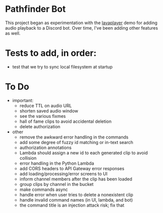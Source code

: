 # Pathfinder Bot
This project began as experimentation with the [lavaplayer](https://github.com/sedmelluq/lavaplayer/tree/master/demo-jda)
demo for adding audio playback to a Discord bot. Over time, I've been adding other features as well.

# Tests to add, in order:
* test that we try to sync local filesystem at startup

# To Do
* important:
    * reduce TTL on audio URL
    * shorten saved audio window
    * see the various fixmes
    * hall of fame clips to avoid accidental deletion
    * delete authorization
* other
    * remove the awkward error handling in the commands
    * add some degree of fuzzy id matching or in-text search
    * authorization annotations
    * Lambda should assign a new id to each generated clip to avoid collision
    * error handling in the Python Lambda
    * add CORS headers to API Gateway error responses
    * add loading/processing/error screens to UI
    * inform channel members after the clip has been loaded
    * group clips by channel in the bucket
    * make commands async
    * handle error when user tries to delete a nonexistent clip
    * handle invalid command names (in UI, lambda, and bot)
    * the command title is an injection attack risk; fix that